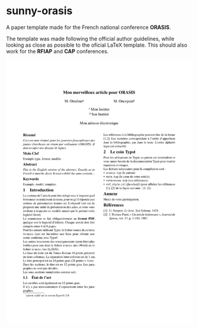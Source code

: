 # sunny-orasis
A paper template made for the French national conference **ORASIS**.

The template was made following the official author guidelines, while looking as close as possible to the oficial LaTeX template.
This should also work for the **RFIAP** and **CAP** conferences.

![alt text](https://github.com/edgaremy/typst-sunny-orasis/blob/main/thumbnail.png?raw=true)
